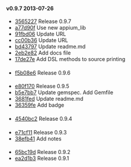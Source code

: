 #### v0.9.7 2013-07-26

- [3565227](https://github.com/bootstraponline/test_runner/commit/3565227c51844f0ec4652d342293ba47a4e7a39d) Release 0.9.7
- [a77d90f](https://github.com/bootstraponline/test_runner/commit/a77d90f44e0f3fd7428000ea9a303241993aa5c4) Use new appium_lib
- [91fbd06](https://github.com/bootstraponline/test_runner/commit/91fbd0662f8dee060bf39704cd014197e433fb05) Update URL
- [cc00b36](https://github.com/bootstraponline/test_runner/commit/cc00b360903636644bddcdb579e89d22450f802e) Update URL
- [bd43797](https://github.com/bootstraponline/test_runner/commit/bd4379707db9896ec5ec9f51f4f4fbc9dc2f5d40) Update readme.md
- [2eb2e82](https://github.com/bootstraponline/test_runner/commit/2eb2e82334a2eab6e786856a937603e1aee955d1) Add docs file
- [17de27e](https://github.com/bootstraponline/test_runner/commit/17de27e7cd22ce0cd62f64aac2f26b55a63b8992) Add DSL methods to source printing


#### 

- [f5b08e6](https://github.com/bootstraponline/test_runner/commit/f5b08e6754885b282be4c51781dddaa3b87c0d1d) Release 0.9.6


#### 

- [e80f170](https://github.com/bootstraponline/test_runner/commit/e80f1709ecec7b987389efe559b8a36bc4f33051) Release 0.9.5
- [b5e7bb7](https://github.com/bootstraponline/test_runner/commit/b5e7bb7c1a28f1574b2c610f18c20916e485416d) Update gemspec. Add Gemfile
- [3681fed](https://github.com/bootstraponline/test_runner/commit/3681fed4e41667011ac4af60f9f3879048ce785d) Update readme.md
- [36359fe](https://github.com/bootstraponline/test_runner/commit/36359fe547cac10272226c453d543607844f77a2) Add badge


#### 

- [4540bc2](https://github.com/bootstraponline/test_runner/commit/4540bc2963f1ffed766d0011baa26144c0bcc1ee) Release 0.9.4


#### 

- [e71cf11](https://github.com/bootstraponline/test_runner/commit/e71cf11eca3751c6057b2c13dd6f05867ce068e4) Release 0.9.3
- [38efb41](https://github.com/bootstraponline/test_runner/commit/38efb417202198b1b001f1f09efb283b2c8ba834) Add notes


#### 

- [65bc19d](https://github.com/bootstraponline/test_runner/commit/65bc19d6ab4ce546688a92d82c61b0fe3d253274) Release 0.9.2
- [ea2d1b3](https://github.com/bootstraponline/test_runner/commit/ea2d1b3ba635210a516aeeb1d855cadceca8f36c) Release 0.9.1